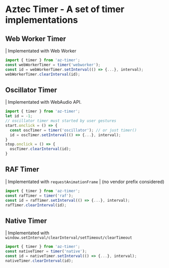 # Aztec Timer - A set of timer implementations


## Web Worker Timer

| Implementated with Web Worker

```js
import { timer } from 'az-timer';
const webWorkerTimer = timer('webworker');
const id = webWorkerTimer.setInterval(() => {...}, interval);
webWorkerTimer.clearInterval(id);
```

## Oscillator Timer

| Implementated with WebAudio API.

```js
import { timer } from 'az-timer';
let id = -1;
// oscillator timer must started by user gestures
start.onclick = () => {
  const oscTimer = timer('oscillator'); // or just timer()
  id = oscTimer.setInterval(() => {...}, interval);
}
stop.onclick = () => {
  oscTimer.clearInterval(id);
}
```

## RAF Timer

| Implementated with `requestAnimationFrame`
| (no vendor prefix considered)

```js
import { timer } from 'az-timer';
const rafTimer = timer('raf');
const id = rafTimer.setInterval(() => {...}, interval);
rafTimer.clearInterval(id);
```


## Native Timer

| Implementated with `window.setInterval/clearInterval/setTimeout/clearTimeout`

```js
import { timer } from 'az-timer';
const nativeTimer = timer('native');
const id = nativeTimer.setInterval(() => {...}, interval);
nativeTimer.clearInterval(id);
```